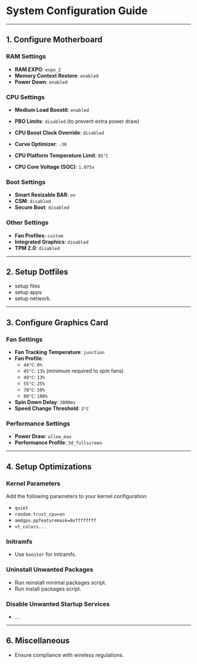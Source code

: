# System Configuration Guide

---

## 1. Configure Motherboard

### RAM Settings
- **RAM EXPO**: `expo_2`
- **Memory Context Restore**: `enabled`
- **Power Down**: `enabled`

### CPU Settings
- **Medium Load Boostit**: `enabled`
- **PBO Limits**: `disabled` (to prevent extra power draw)
- **CPU Boost Clock Override**: `disabled`
- **Curve Optimizer**: `-30`
- **CPU Platform Temperature Limit**: `85°C`

- **CPU Core Voltage (SOC)**: `1.075v`

### Boot Settings
- **Smart Resizable BAR**: `on`
- **CSM**: `disabled`
- **Secure Boot**: `disabled`

### Other Settings
- **Fan Profiles**: `custom`
- **Integrated Graphics**: `disabled`
- **TPM 2.0**: `disabled`

---

## 2. Setup Dotfiles
- setup files
- setup apps
- setup network.

---

## 3. Configure Graphics Card

### Fan Settings
- **Fan Tracking Temperature**: `junction`
- **Fan Profile**:
  - `44°C`: `0%`
  - `45°C`: `13%` (minimum required to spin fans)
  - `49°C`: `13%`
  - `55°C`: `25%`
  - `70°C`: `50%`
  - `80°C`: `100%`
- **Spin Down Delay**: `3000ms`
- **Speed Change Threshold**: `3°C`

### Performance Settings
- **Power Draw**: `allow_max`
- **Performance Profile**: `3d_fullscreen`

---

## 4. Setup Optimizations

### Kernel Parameters
Add the following parameters to your kernel configuration:
- `quiet`
- `random.trust_cpu=on`
- `amdgpu.ppfeaturemask=0xffffffff`
- `vt_colors...`

### Initramfs
- Use `booster` for initramfs.

### Uninstall Unwanted Packages
- Run reinstall minimal packages script.
- Run install packages script.

### Disable Unwanted Startup Services
- ...

---

## 6. Miscellaneous
- Ensure compliance with wireless regulations.
